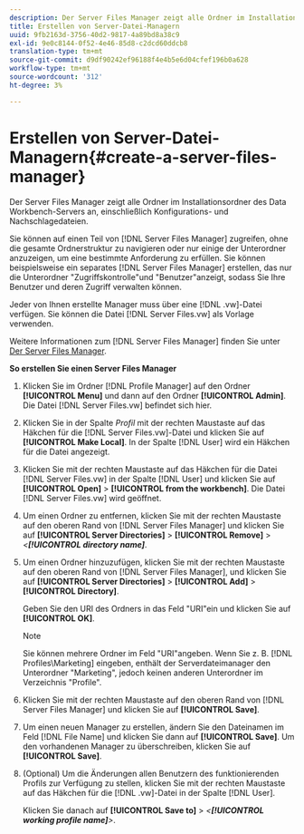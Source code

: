 ```yaml
---
description: Der Server Files Manager zeigt alle Ordner im Installationsordner des Data Workbench-Servers an, einschließlich Konfigurations- und Nachschlagedateien.
title: Erstellen von Server-Datei-Managern
uuid: 9fb2163d-3756-40d2-9817-4a89bd8a38c9
exl-id: 9e0c8144-0f52-4e46-85d8-c2dcd60ddcb8
translation-type: tm+mt
source-git-commit: d9df90242ef96188f4e4b5e6d04cfef196b0a628
workflow-type: tm+mt
source-wordcount: '312'
ht-degree: 3%

---
```


# Erstellen von Server-Datei-Managern{#create-a-server-files-manager}

Der Server Files Manager zeigt alle Ordner im Installationsordner des Data Workbench-Servers an, einschließlich Konfigurations- und Nachschlagedateien.

Sie können auf einen Teil von [!DNL Server Files Manager] zugreifen, ohne die gesamte Ordnerstruktur zu navigieren oder nur einige der Unterordner anzuzeigen, um eine bestimmte Anforderung zu erfüllen. Sie können beispielsweise ein separates [!DNL Server Files Manager] erstellen, das nur die Unterordner &quot;Zugriffskontrolle&quot;und &quot;Benutzer&quot;anzeigt, sodass Sie Ihre Benutzer und deren Zugriff verwalten können.

Jeder von Ihnen erstellte Manager muss über eine [!DNL .vw]-Datei verfügen. Sie können die Datei [!DNL Server Files.vw] als Vorlage verwenden.

Weitere Informationen zum [!DNL Server Files Manager] finden Sie unter [Der Server Files Manager](../../../../home/c-get-started/c-admin-intrf/c-svr-files-mgr.md#concept-73a0808487c8424285ae7302f53bc5f4).

**So erstellen Sie einen Server Files Manager**

1. Klicken Sie im Ordner [!DNL Profile Manager] auf den Ordner **[!UICONTROL Menu]** und dann auf den Ordner **[!UICONTROL Admin]**. Die Datei [!DNL Server Files.vw] befindet sich hier.
1. Klicken Sie in der Spalte *Profil* mit der rechten Maustaste auf das Häkchen für die [!DNL Server Files.vw]-Datei und klicken Sie auf **[!UICONTROL Make Local]**. In der Spalte [!DNL User] wird ein Häkchen für die Datei angezeigt.
1. Klicken Sie mit der rechten Maustaste auf das Häkchen für die Datei [!DNL Server Files.vw] in der Spalte [!DNL User] und klicken Sie auf **[!UICONTROL Open]** > **[!UICONTROL from the workbench]**. Die Datei [!DNL Server Files.vw] wird geöffnet.
1. Um einen Ordner zu entfernen, klicken Sie mit der rechten Maustaste auf den oberen Rand von [!DNL Server Files Manager] und klicken Sie auf **[!UICONTROL Server Directories]** > **[!UICONTROL Remove]** > *&lt;**[!UICONTROL directory name]***.
1. Um einen Ordner hinzuzufügen, klicken Sie mit der rechten Maustaste auf den oberen Rand von [!DNL Server Files Manager], und klicken Sie auf **[!UICONTROL Server Directories]** > **[!UICONTROL Add]** > **[!UICONTROL Directory]**.

   Geben Sie den URI des Ordners in das Feld &quot;URI&quot;ein und klicken Sie auf **[!UICONTROL OK]**.

   >[!NOTE]
   >
   >Sie können mehrere Ordner im Feld &quot;URI&quot;angeben. Wenn Sie z. B. [!DNL Profiles\Marketing\] eingeben, enthält der Serverdateimanager den Unterordner &quot;Marketing&quot;, jedoch keinen anderen Unterordner im Verzeichnis &quot;Profile&quot;.

1. Klicken Sie mit der rechten Maustaste auf den oberen Rand von [!DNL Server Files Manager] und klicken Sie auf **[!UICONTROL Save]**.
1. Um einen neuen Manager zu erstellen, ändern Sie den Dateinamen im Feld [!DNL File Name] und klicken Sie dann auf **[!UICONTROL Save]**. Um den vorhandenen Manager zu überschreiben, klicken Sie auf **[!UICONTROL Save]**.
1. (Optional) Um die Änderungen allen Benutzern des funktionierenden Profils zur Verfügung zu stellen, klicken Sie mit der rechten Maustaste auf das Häkchen für die [!DNL .vw]-Datei in der Spalte [!DNL User].

   Klicken Sie danach auf **[!UICONTROL Save to]** > *&lt;**[!UICONTROL working profile name]**>*.
